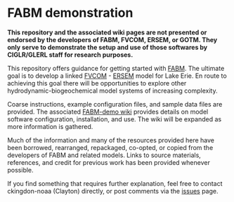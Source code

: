 # FABM demonstration

**This repository and the associated wiki pages are not presented or endorsed by the developers of FABM, FVCOM, ERSEM, or GOTM. They only serve to demonstrate the setup and use of those softwares by CIGLR/GLERL staff for research purposes.**

This repository offers guidance for getting started with [FABM](https://github.com/fabm-model/fabm). The ultimate goal is to develop a linked [FVCOM](http://fvcom.smast.umassd.edu/fvcom/) - [ERSEM](https://www.pml.ac.uk/Modelling_at_PML/Models/ERSEM) model for Lake Erie. En route to achieving this goal there will be opportunities to explore other hydrodynamic-biogeochemical model systems of increasing complexity.

Coarse instructions, example configuration files, and sample data files are provided. The associated [FABM-demo wiki](https://github.com/NOAA-GLERL/FABM-demo/wiki) provides details on model software configuration, installation, and use. The wiki will be expanded as more information is gathered. 

Much of the information and many of the resources provided here have been borrowed, rearranged, repackaged, co-opted, or copied from the developers of FABM and related models. Links to source materials, references, and credit for previous work has been provided whenever possible.

If you find something that requires further explanation, feel free to contact ckingdon-noaa (Clayton) directly, or post comments via the [issues](https://github.com/NOAA-GLERL/FABM-tutorial/issues) page.
